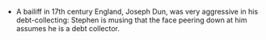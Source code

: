 - A bailiff in 17th century England, Joseph Dun, was very aggressive in his debt-collecting: Stephen is musing that the face peering down at him assumes he is a debt collector.